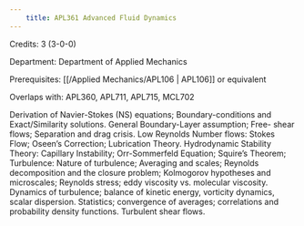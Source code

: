 ```yaml
---
    title: APL361 Advanced Fluid Dynamics
---
```

Credits: 3 (3-0-0)

Department: Department of Applied Mechanics

Prerequisites: [[/Applied Mechanics/APL106 | APL106]] or equivalent

Overlaps with: APL360, APL711, APL715, MCL702

Derivation of Navier-Stokes (NS) equations; Boundary-conditions and Exact/Similarity solutions. General Boundary-Layer assumption; Free- shear flows; Separation and drag crisis. Low Reynolds Number flows: Stokes Flow; Oseen’s Correction; Lubrication Theory. Hydrodynamic Stability Theory: Capillary Instability; Orr-Sommerfeld Equation; Squire’s Theorem; Turbulence: Nature of turbulence; Averaging and scales; Reynolds decomposition and the closure problem; Kolmogorov hypotheses and microscales; Reynolds stress; eddy viscosity vs. molecular viscosity. Dynamics of turbulence; balance of kinetic energy, vorticity dynamics, scalar dispersion. Statistics; convergence of averages; correlations and probability density functions. Turbulent shear flows.